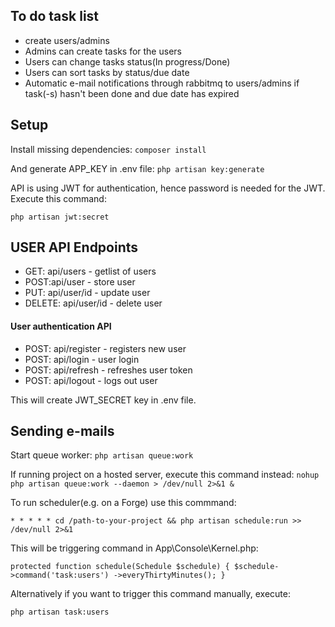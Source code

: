 ## To do task list
- create users/admins
- Admins can create tasks for the users
- Users can change tasks status(In progress/Done)
- Users can sort tasks by status/due date
- Automatic e-mail notifications through rabbitmq to users/admins if task(-s) hasn't been done and due date has expired


## Setup
Install missing dependencies:
`composer install`

And generate APP_KEY in .env file: `php artisan key:generate`

API is using JWT for authentication, hence password is needed for the JWT. Execute this command:

`php artisan jwt:secret`

## USER API Endpoints

- GET: api/users - getlist of users
- POST:api/user - store user
- PUT: api/user/id - update user
- DELETE: api/user/id - delete user

#### User authentication API

- POST: api/register - registers new user
- POST: api/login - user login
- POST: api/refresh - refreshes user token
- POST: api/logout - logs out user


This will create JWT_SECRET key in .env file.

## Sending e-mails

Start queue worker:
`php artisan queue:work`

If running project on a hosted server, execute this command instead: `nohup php artisan queue:work --daemon > /dev/null 2>&1 &`


To run scheduler(e.g. on a Forge) use this commmand:

`* * * * * cd /path-to-your-project && php artisan schedule:run >> /dev/null 2>&1`

This will be triggering command in App\Console\Kernel.php: 

 `protected function schedule(Schedule $schedule)
    {
        $schedule->command('task:users')
            ->everyThirtyMinutes();
    }`
   
Alternatively if you want to trigger this command manually, execute:

`php artisan task:users`
